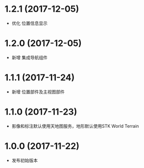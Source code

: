 # 1.2.1 (2017-12-05)

- 优化 位置信息显示

# 1.2.0 (2017-12-05)

- 新增 集成导航组件

# 1.1.1 (2017-11-24)

- 新增 位置部件及主视图部件

# 1.1.0 (2017-11-23)

- 影像和标注默认使用天地图服务，地形默认使用STK World Terrain

# 1.0.0 (2017-11-22)

- 发布初始版本

